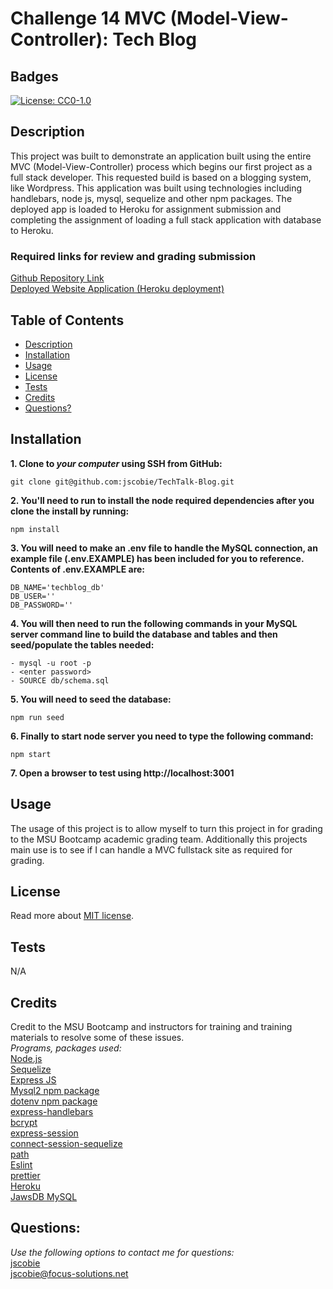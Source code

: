 # Challenge 14 MVC (Model-View-Controller): Tech Blog

## Badges
[![License: CC0-1.0](https://img.shields.io/badge/license-MIT-blue.svg)](https://opensource.org/licenses/MIT)

## Description

This project was built to demonstrate an application built using the entire MVC (Model-View-Controller) process which begins our first project as a full stack developer. This requested build is based on a blogging system, like Wordpress. This application was built using technologies including handlebars, node js, mysql, sequelize and other npm packages. The deployed app is loaded to Heroku for assignment submission and completing the assignment of loading a full stack application with database to Heroku.

### Required links for review and grading submission
[Github Repository Link](https://github.com/jscobie/TechBlogMVC)<br>
[Deployed Website Application (Heroku deployment)](https://google.com)

## Table of Contents

* [Description](#description)
* [Installation](#installation)
* [Usage](#usage)
* [License](#license)
* [Tests](#tests)
* [Credits](#credits)
* [Questions?](#questions)

## Installation

**1. Clone to ***your computer*** using SSH from GitHub:**
```
git clone git@github.com:jscobie/TechTalk-Blog.git
```
**2. You'll need to run to install the node required dependencies after you clone the install by running:**
```
npm install
```
**3. You will need to make an .env file to handle the MySQL connection, an example file (.env.EXAMPLE) has been included for you to reference. Contents of .env.EXAMPLE are:**
```
DB_NAME='techblog_db'
DB_USER=''
DB_PASSWORD=''
```
**4. You will then need to run the following commands in your MySQL server command line to build the database and tables and then seed/populate the tables needed:**
```
- mysql -u root -p
- <enter password>
- SOURCE db/schema.sql
```
**5. You will need to seed the database:**
```
npm run seed
```
**6. Finally to start node server you need to type the following command:**
```
npm start
```
**7. Open a browser to test using http://localhost:3001**

## Usage

The usage of this project is to allow myself to turn this project in for grading to the MSU Bootcamp academic grading team. Additionally this projects main use is to see if I can handle a MVC fullstack site as required for grading.

## License
Read more about [MIT license](https://opensource.org/licenses/MIT).

## Tests

N/A

## Credits

Credit to the MSU Bootcamp and instructors for training and training materials to resolve some of these issues.<br>
*Programs, packages used:*<br>
[Node.js](https://nodejs.org/en/)<br>
[Sequelize](https://sequelize.org/)<br>
[Express JS](https://expressjs.com/)<br>
[Mysql2 npm package](https://www.npmjs.com/package/mysql2)<br>
[dotenv npm package](https://www.npmjs.com/package/dotenv)<br>
[express-handlebars](https://www.npmjs.com/package/express-handlebars)<br>
[bcrypt](https://www.npmjs.com/package/bcrypt)<br>
[express-session](https://www.npmjs.com/package/express-session)<br>
[connect-session-sequelize](https://www.npmjs.com/package/connect-session-sequelize)<br>
[path](https://www.npmjs.com/package/path)<br>
[Eslint](https://www.npmjs.com/package/eslint)<br>
[prettier](https://www.npmjs.com/package/prettier)<br>
[Heroku](https://www.heroku.com/)<br>
[JawsDB MySQL](https://devcenter.heroku.com/articles/jawsdb)

## Questions:
*Use the following options to contact me for questions:*<br>
[jscobie](https://github.com/jscobie)<br>
jscobie@focus-solutions.net